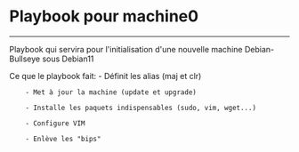 # Playbook pour machine0
***
Playbook qui servira pour l'initialisation d'une nouvelle machine Debian-Bullseye sous Debian11

Ce que le playbook fait:
        - Définit les alias (maj et clr)
        
        - Met à jour la machine (update et upgrade)
        
        - Installe les paquets indispensables (sudo, vim, wget...)
        
        - Configure VIM
        
        - Enlève les "bips"
        
        
